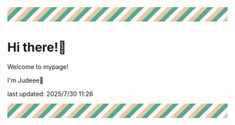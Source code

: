 <!-- Header image -->
<img src="./pokemon/pokemon_31.png" width="1000">

# Hi there!👋

Welcome to mypage!

I'm Judeee🐷

last updated: 2025/7/30 11:26

<!-- Footer image -->
<img src="./pokemon/pokemon_31.png" width="1000">
